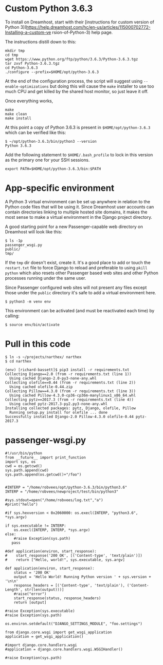 # Custom Python 3.6.3

To install on Dreamhost, start with their
[instructions for custom version of Python 3](https://help.dreamhost.com/hc/en-us/articles/115000702772-Installing-a-custom-ve
rsion-of-Python-3) help page.

The instructions distill down to this:

    mkdir tmp
    cd tmp
    wget https://www.python.org/ftp/python/3.6.3/Python-3.6.3.tgz
    tar zxvf Python-3.6.3.tgz
    cd Python-3.6.3
    ./configure --prefix=$HOME/opt/python-3.6.3

At the end of the configuration process, the script will suggest using
 `--enable-optimizations` but doing this will cause the `make` installer to use
too much CPU and get killed by the shared host monitor, so just leave it off.

Once everything works,

    make
    make clean
    make install

At this point a copy of Python 3.6.3 is present in `$HOME/opt/python-3.6.3`
which can be verified like this:

    $ ~/opt/python-3.6.3/bin/python3 --version
    Python 3.6.3

Add the following statement to `$HOME/.bash_profile` to lock in this version
as the primary one for your SSH sessions.

    export PATH=$HOME/opt/python-3.6.3/bin:$PATH

# App-specific environment

A Python 3 virtual environment can be set up anywhere in relation to the
Python code files that will be using it.
Since Dreamhost user accounts can contain directories linking to multiple
hosted site domains, it makes the most sense to make a virtual environment in
the Django project directory.

A good starting point for a new Passenger-capable web directory on Dreamhost
will look like this:

    $ ls -1p
    passenger_wsgi.py
    public/
    tmp/

If the `tmp` dir doesn't exist, create it. It's a good place to add or touch
the `restart.txt` file to force Django to reload and preferable to using
`pkill python` which also resets other Passenger based web sites and other
Python processes running under the same user.

Since Passenger configured web sites will not present any files except those
under the `public` directory it's safe to add a virtual environment here.

    $ python3 -m venv env

This environment can be activated (and must be reactivated each time) by
calling:

    $ source env/bin/activate

# Pull in this code

    $ ln -s ~/projects/narthex/ narthex
    $ cd narthex

    (env) [richard-bassett]$ pip3 install -r requirements.txt
    Collecting Django==2.0 (from -r requirements.txt (line 1))
      Using cached Django-2.0-py3-none-any.whl
    Collecting olefile==0.44 (from -r requirements.txt (line 2))
      Using cached olefile-0.44.zip
    Collecting Pillow==4.3.0 (from -r requirements.txt (line 3))
      Using cached Pillow-4.3.0-cp36-cp36m-manylinux1_x86_64.whl
    Collecting pytz==2017.3 (from -r requirements.txt (line 4))
      Using cached pytz-2017.3-py2.py3-none-any.whl
    Installing collected packages: pytz, Django, olefile, Pillow
      Running setup.py install for olefile ... done
    Successfully installed Django-2.0 Pillow-4.3.0 olefile-0.44 pytz-2017.3

# passenger-wsgi.py

    #!/usr/bin/python
    from __future__ import print_function
    import sys, os
    cwd = os.getcwd()
    sys.path.append(cwd)
    sys.path.append(os.getcwd()+"/foo")


    #INTERP = "/home/robvees/opt/python-3.6.3/bin/python3.6"
    INTERP = "/home/robvees/newproject/test/bin/python3"

    #sys.stdout=open("/home/robvees/log.txt","a")
    #print("hello")

    #if sys.hexversion < 0x2060000: os.execl(INTERP, "python3.6", *sys.argv)

    if sys.executable != INTERP:
    	os.execl(INTERP, INTERP, *sys.argv)
    else:
    	#raise Exception(sys.path)
       pass

    #def application(environ, start_response):
    #    start_response('200 OK', [('Content-type', 'text/plain')])
    #    return ["Hello, world!", sys.executable, sys.argv]

    def application(environ, start_response):
        status = '200 OK'
        output = 'Hello World! Running Python version ' + sys.version + '\n\n'
        response_headers = [('Content-type', 'text/plain'), ('Content-Length', str(len(output)))]
        #raise("error")
        start_response(status, response_headers)
        return [output]

    #raise Exception(sys.executable)
    #raise Exception(sys.path)

    os.environ.setdefault("DJANGO_SETTINGS_MODULE", "foo.settings")

    from django.core.wsgi import get_wsgi_application
    application = get_wsgi_application()

    #import django.core.handlers.wsgi
    #application = django.core.handlers.wsgi.WSGIHandler()

    #raise Exception(sys.path)
